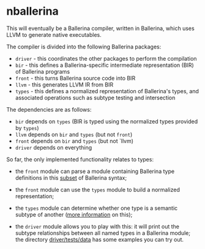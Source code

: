 # nballerina

This will eventually be a Ballerina compiler, written in Ballerina,
which uses LLVM to generate native executables.

The compiler is divided into the following Ballerina packages:

* `driver` - this coordinates the other packages to perform the compilation
* `bir` - this defines a Ballerina-specific intermediate representation (BIR) of Ballerina programs
* `front` - this turns Ballerina source code into BIR
* `llvm` - this generates LLVM IR from BIR
* `types` - this defines a normalized representation of Ballerina's types, and
   associated operations such as subtype testing and intersection

The dependencies are as follows:

* `bir` depends on `types` (BIR is typed using the normalized types provided by `types`)
* `llvm` depends on `bir` and `types` (but not `front`)
* `front` depends on `bir` and `types` (but not `llvm)
* `driver` depends on everything

So far, the only implemented functionality relates to types:

* the `front` module can parse a module containing Ballerina type
  definitions in this [subset](front/grammar.md) of Ballerina syntax;

* the `front` module can use the `types` module to build a normalized
  representation;

* the `types` module can determine whether one type is a semantic subtype of another
  ([more information](types/README.md) on this);

* the `driver` module allows you to play with this: it will print out the subtype
  relationships between all named types in a Ballerina module; the directory
  [driver/tests/data](driver/tests/data) has some examples you can try out.
